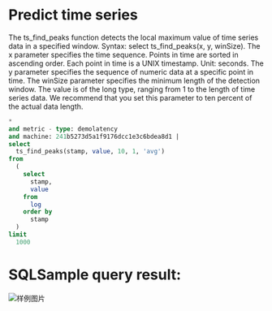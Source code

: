 # Predict time series

The ts_find_peaks function detects the local maximum value of time series data in a specified window. Syntax:
select ts_find_peaks(x, y, winSize).
The x parameter specifies the time sequence. Points in time are sorted in ascending order. Each point in time is a UNIX timestamp. Unit: seconds.
The y parameter specifies the sequence of numeric data at a specific point in time.
The winSize parameter specifies the minimum length of the detection window. The value is of the long type, ranging from 1 to the length of time series data. We recommend that you set this parameter to ten percent of the actual data length.

```SQL
*
and metric - type: demolatency
and machine: 241b5273d5a1f9176dcc1e3c6bdea8d1 |
select
  ts_find_peaks(stamp, value, 10, 1, 'avg')
from
  (
    select
      stamp,
      value
    from
      log
    order by
      stamp
  )
limit
  1000
```

# SQLSample query result:

![样例图片](http://slsconsole.oss-cn-hangzhou.aliyuncs.com/sql_sample/18%E5%B1%80%E9%83%A8%E6%9E%81%E5%A4%A7%E5%80%BC%E6%A3%80%E6%B5%8B.jpg)
